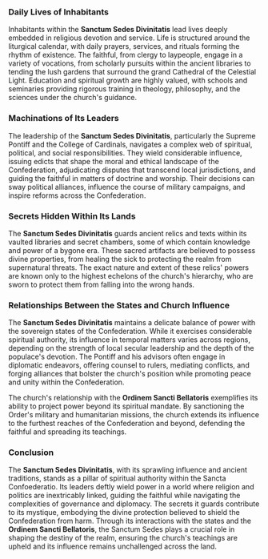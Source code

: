 ### Daily Lives of Inhabitants

Inhabitants within the **Sanctum Sedes Divinitatis** lead lives deeply embedded in religious devotion and service. Life is structured around the liturgical calendar, with daily prayers, services, and rituals forming the rhythm of existence. The faithful, from clergy to laypeople, engage in a variety of vocations, from scholarly pursuits within the ancient libraries to tending the lush gardens that surround the grand Cathedral of the Celestial Light. Education and spiritual growth are highly valued, with schools and seminaries providing rigorous training in theology, philosophy, and the sciences under the church's guidance.

### Machinations of Its Leaders

The leadership of the **Sanctum Sedes Divinitatis**, particularly the Supreme Pontiff and the College of Cardinals, navigates a complex web of spiritual, political, and social responsibilities. They wield considerable influence, issuing edicts that shape the moral and ethical landscape of the Confederation, adjudicating disputes that transcend local jurisdictions, and guiding the faithful in matters of doctrine and worship. Their decisions can sway political alliances, influence the course of military campaigns, and inspire reforms across the Confederation.

### Secrets Hidden Within Its Lands

The **Sanctum Sedes Divinitatis** guards ancient relics and texts within its vaulted libraries and secret chambers, some of which contain knowledge and power of a bygone era. These sacred artifacts are believed to possess divine properties, from healing the sick to protecting the realm from supernatural threats. The exact nature and extent of these relics' powers are known only to the highest echelons of the church's hierarchy, who are sworn to protect them from falling into the wrong hands.

### Relationships Between the States and Church Influence

The **Sanctum Sedes Divinitatis** maintains a delicate balance of power with the sovereign states of the Confederation. While it exercises considerable spiritual authority, its influence in temporal matters varies across regions, depending on the strength of local secular leadership and the depth of the populace's devotion. The Pontiff and his advisors often engage in diplomatic endeavors, offering counsel to rulers, mediating conflicts, and forging alliances that bolster the church's position while promoting peace and unity within the Confederation.

The church's relationship with the **Ordinem Sancti Bellatoris** exemplifies its ability to project power beyond its spiritual mandate. By sanctioning the Order's military and humanitarian missions, the church extends its influence to the furthest reaches of the Confederation and beyond, defending the faithful and spreading its teachings.

### Conclusion

The **Sanctum Sedes Divinitatis**, with its sprawling influence and ancient traditions, stands as a pillar of spiritual authority within the Sancta Confoederatio. Its leaders deftly wield power in a world where religion and politics are inextricably linked, guiding the faithful while navigating the complexities of governance and diplomacy. The secrets it guards contribute to its mystique, embodying the divine protection believed to shield the Confederation from harm. Through its interactions with the states and the **Ordinem Sancti Bellatoris**, the Sanctum Sedes plays a crucial role in shaping the destiny of the realm, ensuring the church's teachings are upheld and its influence remains unchallenged across the land.